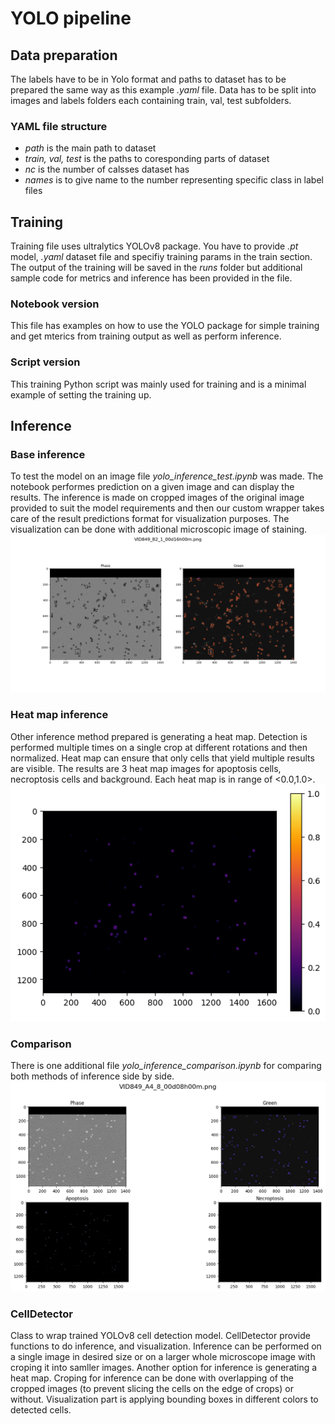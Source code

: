 # YOLO pipeline

## Data preparation
The labels have to be in Yolo format and paths to dataset has to be prepared the same way as this example *.yaml* file.
Data has to be split into images and labels folders each containing train, val, test subfolders.
### YAML file structure
- *path* is the main path to dataset
- *train, val, test* is the paths to coresponding parts of dataset
- *nc* is the number of calsses dataset has
- *names* is to give name to the number representing specific class in label files

## Training
Training file uses ultralytics YOLOv8 package. You have to provide *.pt* model, *.yaml* dataset file and specifiy training params in the train section.
The output of the training will be saved in the *runs* folder but additional sample code for metrics and inference has been provided in the file.
### Notebook version
This file has examples on how to use the YOLO package for simple training and get mterics from training output as well as perform inference.
### Script version
This training Python script was mainly used for training and is a minimal example of setting the training up.
## Inference
### Base inference
To test the model on an image file *yolo_inference_test.ipynb* was made. The notebook performes prediction on a given image and can display the results. The inference is made on cropped images of the  original image provided to suit the model requirements and then our custom wrapper takes care of the result predictions format for visualization purposes. The visualization can be done with additional microscopic image of staining.  
![example2](../docs/cell_example.png)
### Heat map inference
Other inference method prepared is generating a heat map. Detection is performed multiple times on a single crop at different rotations and then normalized. Heat map can ensure that only cells that yield multiple results are visible.
The results are 3 heat map images for apoptosis cells, necroptosis cells and background. Each heat map is in range of <0.0,1.0>.
![example3](../docs/heatmap_example.png)
### Comparison
There is one additional file *yolo_inference_comparison.ipynb* for comparing both methods of inference side by side.
![example4](../docs/apoptosis_2.png)
### CellDetector
Class to wrap trained YOLOv8 cell detection model. CellDetector provide functions to do inference, and visualization.
Inference can be performed on a single image in desired size or on a larger whole microscope image with croping it into samller images. 
Another option for inference is generating a heat map.
Croping for inference can be done with overlapping of the cropped images (to prevent slicing the cells on the edge of crops) or without.
Visualization part is applying bounding boxes in different colors to detected cells.   